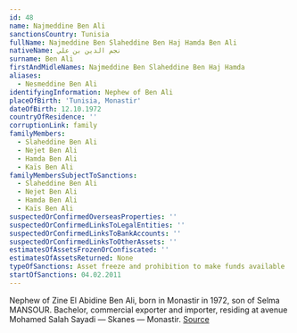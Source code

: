 ```yaml
---
id: 48
name: Najmeddine Ben Ali
sanctionsCountry: Tunisia
fullName: Najmeddine Ben Slaheddine Ben Haj Hamda Ben Ali
nativeName: نجم الدين بن علي
surname: Ben Ali
firstAndMidleNames: Najmeddine Ben Slaheddine Ben Haj Hamda
aliases:
  - Nesmeddine Ben Ali
identifyingInformation: Nephew of Ben Ali
placeOfBirth: 'Tunisia, Monastir'
dateOfBirth: 12.10.1972
countryOfResidence: ''
corruptionLink: family
familyMembers:
  - Slaheddine Ben Ali
  - Nejet Ben Ali
  - Hamda Ben Ali
  - Kaïs Ben Ali
familyMembersSubjectToSanctions:
  - Slaheddine Ben Ali
  - Nejet Ben Ali
  - Hamda Ben Ali
  - Kaïs Ben Ali
suspectedOrConfirmedOverseasProperties: ''
suspectedOrConfirmedLinksToLegalEntities: ''
suspectedOrConfirmedLinksToBankAccounts: ''
suspectedOrConfirmedLinksToOtherAssets: ''
estimatesOfAssetsFrozenOrConfiscated: ''
estimatesOfAssetsReturned: None
typeOfSanctions: Asset freeze and prohibition to make funds available
startOfSanctions: 04.02.2011
---
```

Nephew of Zine El Abidine Ben Ali, born in Monastir in 1972, son of Selma 
MANSOUR. Bachelor, commercial exporter and importer, residing at avenue Mohamed 
Salah Sayadi — Skanes — Monastir. 
[Source](https://eur-lex.europa.eu/legal-content/EN/TXT/?uri=CELEX:02011D0072-20170128)
